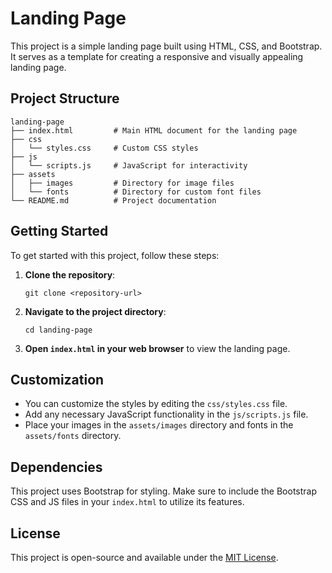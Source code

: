 # Landing Page

This project is a simple landing page built using HTML, CSS, and Bootstrap. It serves as a template for creating a responsive and visually appealing landing page.

## Project Structure

```
landing-page
├── index.html         # Main HTML document for the landing page
├── css
│   └── styles.css     # Custom CSS styles
├── js
│   └── scripts.js     # JavaScript for interactivity
├── assets
│   ├── images         # Directory for image files
│   └── fonts          # Directory for custom font files
└── README.md          # Project documentation
```

## Getting Started

To get started with this project, follow these steps:

1. **Clone the repository**:
   ```
   git clone <repository-url>
   ```

2. **Navigate to the project directory**:
   ```
   cd landing-page
   ```

3. **Open `index.html` in your web browser** to view the landing page.

## Customization

- You can customize the styles by editing the `css/styles.css` file.
- Add any necessary JavaScript functionality in the `js/scripts.js` file.
- Place your images in the `assets/images` directory and fonts in the `assets/fonts` directory.

## Dependencies

This project uses Bootstrap for styling. Make sure to include the Bootstrap CSS and JS files in your `index.html` to utilize its features.

## License

This project is open-source and available under the [MIT License](LICENSE).